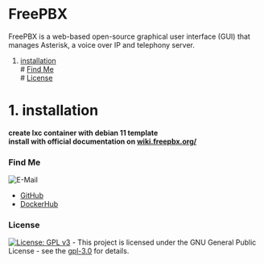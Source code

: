 # FreePBX

FreePBX is a web-based open-source graphical user interface (GUI) that manages Asterisk, a voice over IP and telephony server.

1. [installation](#installation)  
\# [Find Me](#findme)  
\# [License](#license)  

# 1. installation <a name="installation"></a>  
**create lxc container with debian 11 template**  
**install with official documentation on [wiki.freepbx.org/](https://wiki.freepbx.org/display/FDT/How+to+Install+FreePBX+16+on+Debian+11+with+Asterisk+16)**  

### Find Me <a name="findme"></a>

![E-Mail](https://img.shields.io/badge/E--Mail-executor55%40gmx.de-red)
* [GitHub](https://github.com/3x3cut0r)
* [DockerHub](https://hub.docker.com/u/3x3cut0r)

### License <a name="license"></a>

[![License: GPL v3](https://img.shields.io/badge/License-GPLv3-blue.svg)](https://www.gnu.org/licenses/gpl-3.0) - This project is licensed under the GNU General Public License - see the [gpl-3.0](https://www.gnu.org/licenses/gpl-3.0.en.html) for details.
